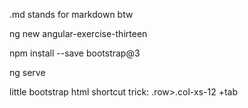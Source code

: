 .md stands for markdown btw

ng new angular-exercise-thirteen

npm install --save bootstrap@3

ng serve

little bootstrap html shortcut trick:     .row>.col-xs-12     +tab